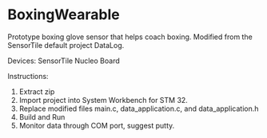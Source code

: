# BoxingWearable
Prototype boxing glove sensor that helps coach boxing. Modified from the SensorTile default project DataLog.

Devices:
SensorTile
Nucleo Board

Instructions:
1. Extract zip
2. Import project into System Workbench for STM 32.
3. Replace modified files main.c, data_application.c, and data_application.h
4. Build and Run
5. Monitor data through COM port, suggest putty.

